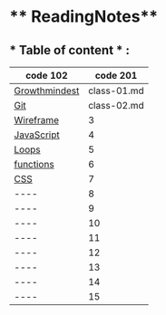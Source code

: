 # ** ReadingNotes**


## * Table of content *  :

code  102 | code 201
-------------|-------------|
[Growthmindest](Read01.md) | class-01.md|
[Git](Read02.md)|class-02.md|
[Wireframe](Read03.md)|3|
[JavaScript](Read06.md) |4|
[Loops](Read:05.md)|5|
[functions]()|6|
[CSS](Read06b.md)|7|
 ---- |8|
  ---- |9|
   ---- |10|
    ---- |11|
     ---- |12|
      ---- |13|
      ---- |14|
       ---- | 15|



